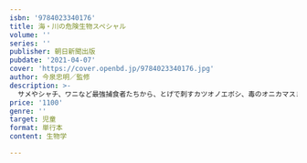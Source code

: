 ```yaml
---
isbn: '9784023340176'
title: 海・川の危険生物スペシャル
volume: ''
series: ''
publisher: 朝日新聞出版
pubdate: '2021-04-07'
cover: 'https://cover.openbd.jp/9784023340176.jpg'
author: 今泉忠明／監修
description: >-
  サメやシャチ、ワニなど最強捕食者たちから、とげで刺すカツオノエボシ、毒のオニカマスまで68種の海と川に潜む危険生物を徹底解剖。マンガ「もしも危険生物に出会ったら！？」、写真図鑑で詳しく解説する。豆知識＆雑学クイズも。マンガ：海・川の危険生物に出会う冒険へパート１　最強の捕食者たちホホジロザメ／シュモクザメ／イタチザメ／ナイルワニ／イリエワニ／シャチ／カバ／ヒョウアザラシ／ホッキョクグマパート２　歯でかみつく危険生物ヒョウモンダコ／サメハダテナガダコ／マダコ／レッドピラニア／カンディル／アリゲーターガー／ワニガメ／ウツボ／エラブウミヘビ／セグロウミヘビ／ヒロオウミヘビ／ハリセンボン／ゴマモンガラ／オウゴンニジギンポパート３　とげで刺す危険生物カツオノエボシ／キロネックス／ハブクラゲ／イラモ／ウンバチ／イソギンチャク／ラッパウニ／ガンガゼ／オニダルマオコゼ／アカエイ／ゴンズイ／ミノカサゴ／ハチ／アイゴ／ギギ／オニヒトデ／ウミケムシ／ハネウミヒドラ／シロガヤ・クロガヤ／アンビナガイ／ニシキミナシガイパート４　特殊攻撃をする危険生物デンキウナギ／デンキナマズ／シビレエイ／ノコギリガザミ／ヤシガニ／イシガニ／モンハナシャコ／モウドクフキヤガエル／オオアナコンダ／ミズダコ／オキザヨリ／イセエビ／ニザダイ／アカフジツボ／イタヤラ／チスイビル／カモノハシパート５　食中毒を起こす危険生物トラフグ／オニカマス／アオブダイ／ヌノサラシ／スベスベ／マンジュウガニ／ドウクツボ／ムラサイガイ／ニセクロナマココラム：ホホジロザメのひみつ／シャチのひみつ／水辺の人間ハンター／こわ～い毒「神経毒」／魚のすごい情報収集能力／外国生まれのあぶない生物／クラゲの毒テクニック／貝の毒テクニック／危険生物を利用する生き物／魚はどうやって発電する？／猛毒生物ランキング／フグのどこに毒がある？／刺身につく寄生虫に注意！　など
price: '1100'
genre: ''
target: 児童
format: 単行本
content: 生物学

---
```


